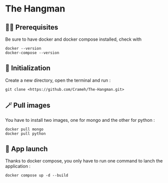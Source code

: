 # The Hangman

## :construction_worker_woman: Prerequisites

Be sure to have docker and docker compose installed, check with

```
docker --version
docker-compose --version
```

## 🌟 Initialization

Create a new directory, open the terminal and run :

```
git clone <https://github.com/Crameh/The-Hangman.git>
```

## 🪄 Pull images

You have to install two images, one for mongo and the other for python :

```
docker pull mongo
docker pull python
```

## 🚀 App launch

Thanks to docker compose, you only have to run one command to lanch the application : 

```
docker compose up -d --build
```
